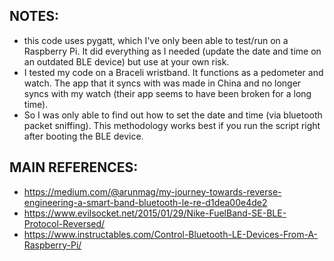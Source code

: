 ## NOTES:
* this code uses pygatt, which I've only been able to test/run on a Raspberry Pi. It did everything as I needed (update the date and time on an outdated BLE device) but use at your own risk.
* I tested my code on a Braceli wristband. It functions as a pedometer and watch. The app that it syncs with was made in China and no longer syncs with my watch (their app seems to have been broken for a long time).
* So I was only able to find out how to set the date and time (via bluetooth packet sniffing). This methodology works best if you run the script right after booting the BLE device.

## MAIN REFERENCES:
* https://medium.com/@arunmag/my-journey-towards-reverse-engineering-a-smart-band-bluetooth-le-re-d1dea00e4de2
* https://www.evilsocket.net/2015/01/29/Nike-FuelBand-SE-BLE-Protocol-Reversed/
* https://www.instructables.com/Control-Bluetooth-LE-Devices-From-A-Raspberry-Pi/
